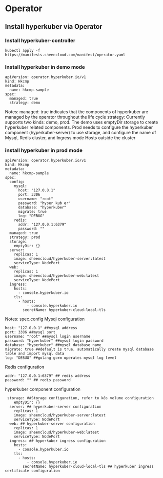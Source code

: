 # Operator
## Install hyperkuber via Operator

### Install hyperkuber-controller

```
kubectl apply -f https://manifests.sheencloud.com/manifest/operator.yaml
```
### Install hyperkuber in demo mode
```
apiVersion: operator.hyperkuber.io/v1
kind: Hkcmp
metadata:
  name: hkcmp-sample
spec:
  managed: true
  strategy: demo
```
Notes:
managed: true indicates that the components of hyperkuber are managed by the operator throughout the life cycle
strategy: Currently supports two kinds: demo, prod.
The demo uses emptyDir storage to create hyperkuber related components.
Prod needs to configure the hyperkuber component (hyperkuber-server) to use storage, and configure the name of Mysql, Redis cluster, and Ingress mode Hosts outside the cluster


### install hyperkuber in prod mode
```
apiVersion: operator.hyperkuber.io/v1
kind: Hkcmp
metadata:
  name: hkcmp-sample
spec:
  config:
    mysql:
      host: "127.0.0.1"
      port: 3306
      username: "root"
      password: "hyper kub er"
      database: "hyperkuber"
      migrate: true
      log: "DEBUG"
    redis:
      addr: "127.0.0.1:6379"
      password: ""
  managed: true
  strategy: prod
  storage:
    emptyDir: {}
  server:
    replicas: 1
    image: sheencloud/hyperkuber-server:latest
    serviceType: NodePort
  web:
    replicas: 1
    image: sheencloud/hyperkuber-web:latest
    serviceType: NodePort
  ingress:
    hosts:
      - console.hyperkuber.io
    tls:
      - hosts:
          - console.hyperkuber.io
        secretName: hyperkuber-cloud-local-tls
```
Notes:
spec.config
Mysql configuration
```
host: "127.0.0.1" ##mysql address
port: 3306 ##mysql port
username: "root" ##mysql login username
password: "hyperkuber" ##mysql login password
database: "hyperkuber" ##mysql database name
migrate: true ##default is true, automatically create mysql database table and import mysql data
log: "DEBUG" ##golang gorm operates mysql log level
```
Redis configuration
```
addr: "127.0.0.1:6379" ## redis address
password: "" ## redis password
```
hyperkuber component configuration
```
 storage: ##Storage configuration, refer to k8s volume configuration
    emptyDir: {}
  server: ## hyperkuber-server configuration
    replicas: 1
    image: sheencloud/hyperkuber-server:latest
    serviceType: NodePort
  web: ## hyperkuber-server configuration
    replicas: 1
    image: sheencloud/hyperkuber-web:latest
    serviceType: NodePort
  ingress: ## hyperkuber ingress configuration
    hosts:
      - console.hyperkuber.io
    tls:
      - hosts:
          - console.hyperkuber.io
        secretName: hyperkuber-cloud-local-tls ## hyperkuber ingress certificate configuration
```